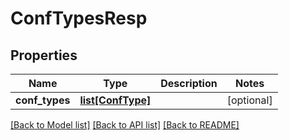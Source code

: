 # ConfTypesResp

## Properties
Name | Type | Description | Notes
------------ | ------------- | ------------- | -------------
**conf_types** | [**list[ConfType]**](ConfType.md) |  | [optional] 

[[Back to Model list]](../README.md#documentation-for-models) [[Back to API list]](../README.md#documentation-for-api-endpoints) [[Back to README]](../README.md)


